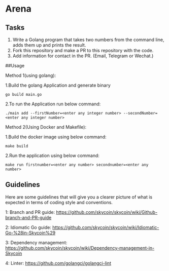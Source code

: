 # Arena

## Tasks

1. Write a Golang program that takes two numbers from the command line, adds them up and prints the result.
2. Fork this repository and make a PR to this repository with the code.
3. Add information for contact in the PR. (Email, Telegram or Wechat.)

##Usage

Method 1(using golang):

1.Build the golang Application and generate binary

```go build main.go```

2.To run the Application run below command:

```./main add --firstNumber=<enter any integer number> --secondNumber=<enter any integer number> ```


Method 2(Using Docker and Makefile):

1.Build the docker image using below command:

```make build```

2.Run the application using below command:

```make run firstnumber=<enter any number> secondnumber=<enter any number>```
## Guidelines
Here are some guidelines that will give you a clearer picture of what is expected in terms of coding style and conventions.

1: Branch and PR guide:
https://github.com/skycoin/skycoin/wiki/Github-branch-and-PR-guide

2: Idiomatic Go guide:
https://github.com/skycoin/skycoin/wiki/Idiomatic-Go-%28in-Skycoin%29

3: Dependency management:
https://github.com/skycoin/skycoin/wiki/Dependency-management-in-Skycoin

4: Linter:
https://github.com/golangci/golangci-lint


